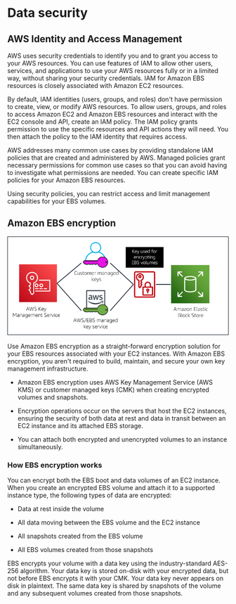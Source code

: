 # Data security

## AWS Identity and Access Management

AWS uses security credentials to identify you and to grant you access to your AWS resources. You can use features of IAM to allow other users, services, and applications to use your AWS resources fully or in a limited way, without sharing your security credentials. IAM for Amazon EBS resources is closely associated with Amazon EC2 resources.

By default, IAM identities (users, groups, and roles) don't have permission to create, view, or modify AWS resources. To allow users, groups, and roles to access Amazon EC2 and Amazon EBS resources and interact with the EC2 console and API, create an IAM policy. The IAM policy grants permission to use the specific resources and API actions they will need. You then attach the policy to the IAM identity that requires access.

AWS addresses many common use cases by providing standalone IAM policies that are created and administered by AWS. Managed policies grant necessary permissions for common use cases so that you can avoid having to investigate what permissions are needed. You can create specific IAM policies for your Amazon EBS resources.

Using security policies, you can restrict access and limit management capabilities for your EBS volumes.

## Amazon EBS encryption

![Fig. 1 AWS Key Management Service](../../../../../img/SAA-CO2/storage-services/elastic-block-storage/security/diag01.png)

Use Amazon EBS encryption as a straight-forward encryption solution for your EBS resources associated with your EC2 instances. With Amazon EBS encryption, you aren't required to build, maintain, and secure your own key management infrastructure. 

* Amazon EBS encryption uses AWS Key Management Service (AWS KMS) or customer managed keys (CMK) when creating encrypted volumes and snapshots. 

* Encryption operations occur on the servers that host the EC2 instances, ensuring the security of both data at rest and data in transit between an EC2 instance and its attached EBS storage.

* You can attach both encrypted and unencrypted volumes to an instance simultaneously.

### How EBS encryption works

You can encrypt both the EBS boot and data volumes of an EC2 instance. When you create an encrypted EBS volume and attach it to a supported instance type, the following types of data are encrypted:

* Data at rest inside the volume

* All data moving between the EBS volume and the EC2 instance

* All snapshots created from the EBS volume

* All EBS volumes created from those snapshots

EBS encrypts your volume with a data key using the industry-standard AES-256 algorithm. Your data key is stored on-disk with your encrypted data, but not before EBS encrypts it with your CMK. Your data key never appears on disk in plaintext. The same data key is shared by snapshots of the volume and any subsequent volumes created from those snapshots.

